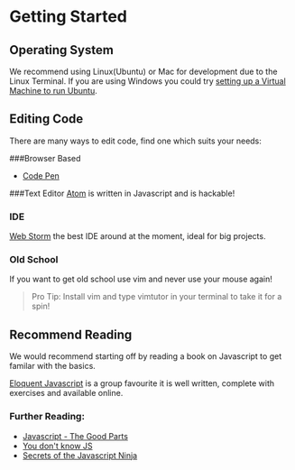 # Getting Started

## Operating System
We recommend using Linux(Ubuntu) or Mac for development due to the Linux Terminal.  If you are using Windows you could try [setting up a Virtual Machine to run Ubuntu](http://www.instructables.com/id/Introduction-38/).

## Editing Code 
There are many ways to edit code, find one which suits your needs:  

###Browser Based
* [Code Pen](https://codepen.io/)

###Text Editor
[Atom](https://atom.io/) is written in Javascript and is hackable!

### IDE
[Web Storm](https://www.jetbrains.com/webstorm/) the best IDE around at the moment, ideal for big projects.

### Old School
If you want to get old school use vim and never use your mouse again!

> Pro Tip:  Install vim and type vimtutor in your terminal to take it for a spin!

## Recommend Reading
We would recommend starting off by reading a book on Javascript to get familar with the basics.

[Eloquent Javascript](http://eloquentjavascript.net/) is a group favourite it is well written, complete with exercises and available online.

### Further Reading:

* [Javascript - The Good Parts](http://bdcampbell.net/javascript/book/javascript_the_good_parts.pdf)
* [You don't know JS](https://github.com/getify/You-Dont-Know-JS)
* [Secrets of the Javascript Ninja](https://www.manning.com/books/secrets-of-the-javascript-ninja)




